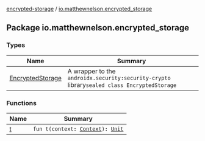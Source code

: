 [encrypted-storage](../index.md) / [io.matthewnelson.encrypted_storage](./index.md)

## Package io.matthewnelson.encrypted_storage

### Types

| Name | Summary |
|---|---|
| [EncryptedStorage](-encrypted-storage/index.md) | A wrapper to the `androidx.security:security-crypto` library`sealed class EncryptedStorage` |

### Functions

| Name | Summary |
|---|---|
| [t](t.md) | `fun t(context: `[`Context`](https://developer.android.com/reference/android/content/Context.html)`): `[`Unit`](https://kotlinlang.org/api/latest/jvm/stdlib/kotlin/-unit/index.html) |
